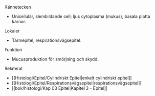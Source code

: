 Kännetecken
- Unicellulär, slembildande cell; ljus cytoplasma (mukus), basala platta kärnor.

Lokaler
- Tarmepitel, respirationsvägsepitel.

Funktion
- Mucusproduktion för smörjning och skydd.

Relaterat
- [[Histologi/Epitel/Cylindriskt Epitel|enkelt cylindriskt epitel]]
- [[Histologi/Epitel/Respirationsvägsepitel|respirationsvägsepitel]]
- [[bok/histologi/Kap 03 Epitel|Kapitel 3 – Epitel]]
